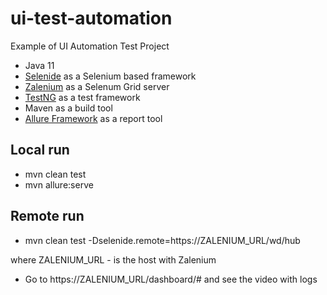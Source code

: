 # ui-test-automation
Example of UI Automation Test Project

- Java 11
- [Selenide](https://github.com/selenide/selenide) 
as a Selenium based framework
- [Zalenium](https://github.com/zalando/zalenium)
as a Selenum Grid server
- [TestNG](https://github.com/cbeust/testng)
as a test framework
- Maven
as a build tool
- [Allure Framework](https://github.com/allure-framework/allure2)
as a report tool

## Local run

- mvn clean test
- mvn allure:serve

## Remote run 

- mvn clean test -Dselenide.remote=https://ZALENIUM_URL/wd/hub

where ZALENIUM_URL - is the host with Zalenium
- Go to https://ZALENIUM_URL/dashboard/# and see the video with logs 